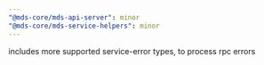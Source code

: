 ```yaml
---
"@mds-core/mds-api-server": minor
"@mds-core/mds-service-helpers": minor
---
```


includes more supported service-error types, to process rpc errors
